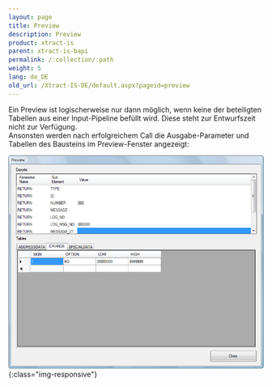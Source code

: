 ```yaml
---
layout: page
title: Preview
description: Preview
product: xtract-is
parent: xtract-is-bapi
permalink: /:collection/:path
weight: 5
lang: de_DE
old_url: /Xtract-IS-DE/default.aspx?pageid=preview
---
```


Ein Preview ist logischerweise nur dann möglich, wenn keine der beteiligten Tabellen aus einer Input-Pipeline befüllt wird. Diese steht zur Entwurfszeit nicht zur Verfügung.<br>
Ansonsten werden nach erfolgreichem Call die Ausgabe-Parameter und Tabellen des Bausteins im Preview-Fenster angezeigt:

![BAPI-Preview](/img/content/BAPI-Preview.png){:class="img-responsive"}

